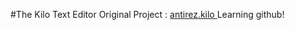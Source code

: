 #The Kilo Text Editor
Original Project : [ antirez.kilo ]( https://github.com/antirez/kilo )
Learning github!
